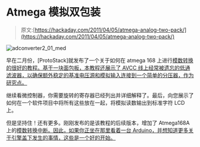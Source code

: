 # Atmega 模拟双包装

> 原文:[https://hackaday.com/2011/04/05/atmega-analog-two-pack/](https://hackaday.com/2011/04/05/atmega-analog-two-pack/)

![](../Images/961f81d408d69e541eb749abc395bea0.png "adconverter2_01_med")

早在二月份，[ProtoStack]就发布了一个关于如何在 atmega 168 上进行[模数转换的很好的教程。基于一块面包板，本教程还展示了 AVCC 线上经常被遗忘的低通滤波器，以确保额外稳定的基准电压源和模拟输入连接到一个简单的分压器，作为研究点。](http://www.protostack.com/blog/2011/02/analogue-to-digital-conversion-on-an-atmega168/)

继续看微控制器，你需要旋转的寄存器已经列出并详细解释了。最后，向您展示了如何在一个软件项目中将所有这些放在一起，将模拟读数输出到标准字符 LCD 上。

但是坚持住！还有更多。刚刚发布的是该教程的后续版本，增加了 Atmega168A 上的[模数转换中断。因此，如果你正坐在那里看着一台 Arduino，并想知道更多关于引擎盖下发生的事情，这些是一个好的开始。](http://www.protostack.com/blog/2011/04/analogue-to-digital-conversion-interrupts-on-an-atmega168a/)